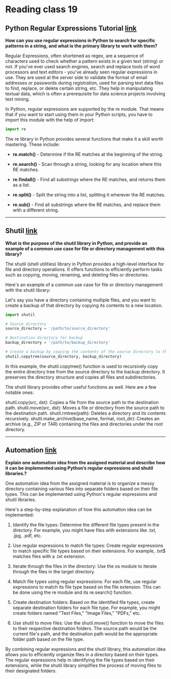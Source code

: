 # Reading class 19

## Python Regular Expressions Tutorial [link](https://www.datacamp.com/tutorial/python-regular-expression-tutorial)

**How can you use regular expressions in Python to search for specific patterns in a string, and what is the primary library to work with them?**

Regular Expressions, often shortened as regex, are a sequence of characters used to check whether a pattern exists in a given text (string) or not. If you've ever used search engines, search and replace tools of word processors and text editors - you've already seen regular expressions in use. They are used at the server side to validate the format of email addresses or passwords during registration, used for parsing text data files to find, replace, or delete certain string, etc. They help in manipulating textual data, which is often a prerequisite for data science projects involving text mining.

In Python, regular expressions are supported by the re module. That means that if you want to start using them in your Python scripts, you have to import this module with the help of import:

```python
import re
```

The re library in Python provides several functions that make it a skill worth mastering. These include:

- **re.match()** - Determine if the RE matches at the beginning of the string.

- **re.search()** - Scan through a string, looking for any location where this RE matches.

- **re.findall()** - Find all substrings where the RE matches, and returns them as a list.

- **re.split()** - Split the string into a list, splitting it wherever the RE matches.

- **re.sub()** - Find all substrings where the RE matches, and replace them with a different string.

------------------

## Shutil [link](https://pymotw.com/3/shutil/)

**What is the purpose of the shutil library in Python, and provide an example of a common use case for file or directory management with this library?**

The shutil (shell utilities) library in Python provides a high-level interface for file and directory operations. It offers functions to efficiently perform tasks such as copying, moving, renaming, and deleting files or directories.

Here's an example of a common use case for file or directory management with the shutil library:

Let's say you have a directory containing multiple files, and you want to create a backup of that directory by copying its contents to a new location.

```python
import shutil

# Source directory
source_directory = '/path/to/source_directory'

# Destination directory for backup
backup_directory = '/path/to/backup_directory'

# Create a backup by copying the contents of the source directory to the backup directory
shutil.copytree(source_directory, backup_directory)
```

In this example, the shutil.copytree() function is used to recursively copy the entire directory tree from the source directory to the backup directory. It preserves the directory structure and copies all files and subdirectories.

The shutil library provides other useful functions as well. Here are a few notable ones:

shutil.copy(src, dst): Copies a file from the source path to the destination path.
shutil.move(src, dst): Moves a file or directory from the source path to the destination path.
shutil.rmtree(path): Deletes a directory and its contents recursively.
shutil.make_archive(base_name, format, root_dir): Creates an archive (e.g., ZIP or TAR) containing the files and directories under the root directory.

------------------

## Automation [link](https://www.youtube.com/watch?v=qbW6FRbaSl0&t=69s)

**Explain one automation idea from the assigned material and describe how it can be implemented using Python’s regular expressions and shutil libraries.?**

One automation idea from the assigned material is to organize a messy directory containing various files into separate folders based on their file types. This can be implemented using Python's regular expressions and shutil libraries.

Here's a step-by-step explanation of how this automation idea can be implemented:

1. Identify the file types: Determine the different file types present in the directory. For example, you might have files with extensions like .txt, .jpg, .pdf, etc.

2. Use regular expressions to match file types: Create regular expressions to match specific file types based on their extensions. For example, \.txt$ matches files with a .txt extension.

3. Iterate through the files in the directory: Use the os module to iterate through the files in the target directory.

4. Match file types using regular expressions: For each file, use regular expressions to match its file type based on the file extension. This can be done using the re module and its re.search() function.

5. Create destination folders: Based on the identified file types, create separate destination folders for each file type. For example, you might create folders named "Text Files," "Image Files," "PDFs," etc.

6. Use shutil to move files: Use the shutil.move() function to move the files to their respective destination folders. The source path would be the current file's path, and the destination path would be the appropriate folder path based on the file type.

By combining regular expressions and the shutil library, this automation idea allows you to efficiently organize files in a directory based on their types. The regular expressions help in identifying the file types based on their extensions, while the shutil library simplifies the process of moving files to their designated folders.

